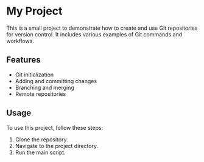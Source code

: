 # My Project

This is a small project to demonstrate how to create and use Git repositories for version control. It includes various examples of Git commands and workflows.

## Features

- Git initialization
- Adding and committing changes
- Branching and merging
- Remote repositories

## Usage

To use this project, follow these steps:

1. Clone the repository.
2. Navigate to the project directory.
3. Run the main script.

